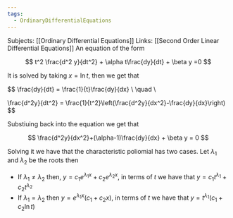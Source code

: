 ```yaml
---
tags:
  - OrdinaryDifferentialEquations
---
```

Subjects: [[Ordinary Differential Equations]]
Links: [[Second Order Linear Differential Equations]]
An equation of the form

$$ t^2 \frac{d^2 y}{dt^2} + \alpha t\frac{dy}{dt} + \beta y =0 $$

It is solved by taking $x = \ln t$, then we get that

$$ \frac{dy}{dt} = \frac{1}{t}\frac{dy}{dx} \\ \quad \\

\frac{d^2y}{dt^2} = \frac{1}{t^2}\left(\frac{d^2y}{dx^2}-\frac{dy}{dx}\right) $$

Substiuing back into the equation we get that

$$ \frac{d^2y}{dx^2}+(\alpha-1)\frac{dy}{dx} + \beta y = 0 $$

Solving it we have that the characteristic poliomial has two cases. Let $\lambda_1$ and $\lambda_2$ be the roots then

- If $\lambda_1 \ne \lambda_2$ then, $y = c_1 e^{\lambda_1 x}+c_2 e^{\lambda_2 x}$, in terms of $t$ we have that $y = c_1 t^{\lambda_1}+c_2 t^{\lambda_2}$
- If $\lambda_1 = \lambda_2$ then $y = e^{\lambda_1x}(c_1+c_2x)$, in terms of $t$ we have that $y = t^{\lambda_1}(c_1+c_2\ln t)$
